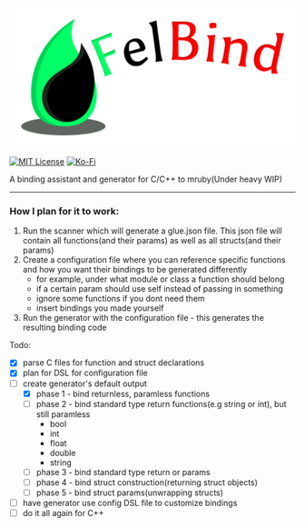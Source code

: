 ![FelBind](https://github.com/realtradam/FelBind/blob/master/logos/felbind-logo-text.png?raw=true)

[![MIT License](https://img.shields.io/github/license/realtradam/felbind?style=flat)](https://github.com/realtradam/FelBind/blob/master/LICENSE)
[![Ko-Fi](https://img.shields.io/static/v1?message=Buy%20me%20a%20coffee&logo=kofi&labelColor=ff5e5b&color=434B57&logoColor=white&label=%20)](https://ko-fi.com/tradam)


A binding assistant and generator for C/C++ to mruby(Under heavy WIP)

---

### How I plan for it to work:

1. Run the scanner which will generate a glue.json file. This json file will contain all functions(and their params) as well as all structs(and their params)
2. Create a configuration file where you can reference specific functions and how you want their bindings to be generated differently
	- for example, under what module or class a function should belong
	- if a certain param should use self instead of passing in something
	- ignore some functions if you dont need them
	- insert bindings you made yourself
3. Run the generator with the configuration file - this generates the resulting binding code

Todo:

- [X] parse C files for function and struct declarations
- [X] plan for DSL for configuration file
- [ ] create generator's default output
	- [X] phase 1 - bind returnless, paramless functions
	- [ ] phase 2 - bind standard type return functions(e.g string or int), but still paramless
		- bool
		- int
		- float
		- double
		- string
	- [ ] phase 3 - bind standard type return or params
	- [ ] phase 4 - bind struct construction(returning struct objects)
	- [ ] phase 5 - bind struct params(unwrapping structs)
- [ ] have generator use config DSL file to customize bindings
- [ ] do it all again for C++
